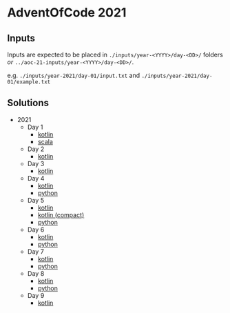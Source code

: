 # AdventOfCode 2021

## Inputs
Inputs are expected to be placed in `./inputs/year-<YYYY>/day-<DD>/` folders
_or_ `../aoc-21-inputs/year-<YYYY>/day-<DD>/`.

e.g. `./inputs/year-2021/day-01/input.txt` and `./inputs/year-2021/day-01/example.txt`

## Solutions
* 2021
  * Day 1
    * [kotlin](./kotlin/src/main/kotlin/year2021/Day01.kt)
    * [scala](./scala/src/main/scala/year2021/Day01.scala)
  * Day 2
    * [kotlin](./kotlin/src/main/kotlin/year2021/Day02.kt)
  * Day 3
    * [kotlin](./kotlin/src/main/kotlin/year2021/Day03.kt)
  * Day 4
    * [kotlin](./kotlin/src/main/kotlin/year2021/Day04.kt)
    * [python](./python/year-2021/day-04.py)
  * Day 5
    * [kotlin](./kotlin/src/main/kotlin/year2021/Day05.kt)
    * [kotlin (compact)](./kotlin/src/main/kotlin/year2021/Day05Compact.kt)
    * [python](./python/year-2021/day-05.py)
  * Day 6
    * [kotlin](./kotlin/src/main/kotlin/year2021/Day06.kt)
    * [python](./python/year-2021/day-06.py)
  * Day 7
    * [kotlin](./kotlin/src/main/kotlin/year2021/Day07.kt)
    * [python](./python/year-2021/day-07.py)
  * Day 8
    * [kotlin](./kotlin/src/main/kotlin/year2021/Day08.kt)
    * [python](./python/year-2021/day-08.py)
  * Day 9
    * [kotlin](./kotlin/src/main/kotlin/year2021/Day09.kt)
